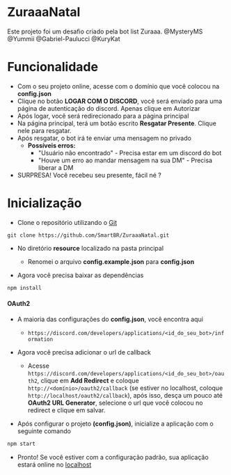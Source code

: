 # ZuraaaNatal
Este projeto foi um desafio criado pela bot list Zuraaa. @MysteryMS @Yummii @Gabriel-Paulucci @KuryKat

# Funcionalidade
- Com o seu projeto online, acesse com o domínio que você colocou na **config.json**
- Clique no botão **LOGAR COM O DISCORD**, você será enviado para uma página de autenticação do discord. Apenas clique em Autorizar
- Após logar, você será redirecionado para a página principal
- Na página principal, terá um botão escrito **Resgatar Presente**. Clique nele para resgatar.
- Após resgatar, o bot irá te enviar uma mensagem no privado
  - **Possíveis erros:**
      - "Usuário não encontrado" - Precisa estar em um discord do bot
      - "Houve um erro ao mandar mensagem na sua DM" - Precisa liberar a DM
- SURPRESA! Você recebeu seu presente, fácil né ?


# Inicialização
- Clone o repositório utilizando o [Git](https://git-scm.com/downloads)
```git
git clone https://github.com/SmartBR/ZuraaaNatal.git
```


- No diretório **resource** localizado na pasta principal
  - Renomei o arquivo **config.example.json** para **config.json**
  

- Agora você precisa baixar as dependências
```bash
npm install
```

#### OAuth2
   - A maioria das configurações do **config.json**, você encontra aqui
     - ``https://discord.com/developers/applications/<id_do_seu_bot>/information``
   - Agora você precisa adicionar o url de callback
     - Acesse ``https://discord.com/developers/applications/<id_do_seu_bot>/oauth2``, clique em **Add Redirect** e coloque ``http://<domínio>/oauth2/callback`` (se estiver no localhost, coloque ``http://localhost/oauth2/callback``),
     após isso, desça um pouco até **OAuth2 URL Generator**, selecione o url que você colocou no redirect e clique em salvar.
     


- Após configurar o projeto **(config.json)**, inicialize a aplicação com o seguinte comando
```bash
npm start
```

- Pronto! Se você estiver com a configuração padrão, sua aplicação estará online no [localhost](http://localhost)
